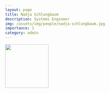 ```yaml
---
layout: page
title: Nadja Schlungbaum
description: Systems Engineer
img: /assets/img/people/nadja-schlungbaum.jpg
importance: 1
category: admin
---
```


<img src="{{ page.img }}" style="float: left; width: 10em; padding-right: 1em; padding-bottom: 1em"/>
